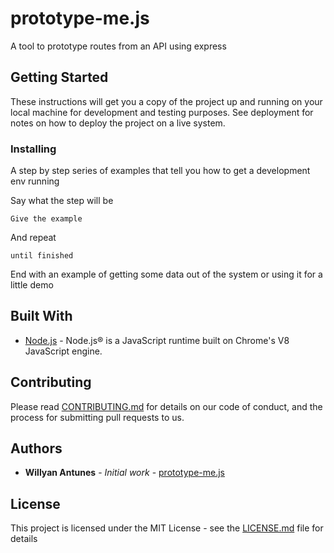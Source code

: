 # prototype-me.js
A tool to prototype routes from an API using express

## Getting Started

These instructions will get you a copy of the project up and running on your local machine for development and testing purposes. See deployment for notes on how to deploy the project on a live system.

### Installing

A step by step series of examples that tell you how to get a development env running

Say what the step will be

```
Give the example
```

And repeat

```
until finished
```

End with an example of getting some data out of the system or using it for a little demo

## Built With

* [Node.js](https://nodejs.org/en/) - Node.js® is a JavaScript runtime built on Chrome's V8 JavaScript engine.

## Contributing

Please read [CONTRIBUTING.md](https://gist.github.com/PurpleBooth/b24679402957c63ec426) for details on our code of conduct, and the process for submitting pull requests to us.

## Authors

* **Willyan Antunes** - *Initial work* - [prototype-me.js](https://github.com/willyandan/prototype-me.js)


## License

This project is licensed under the MIT License - see the [LICENSE.md](LICENSE.md) file for details
